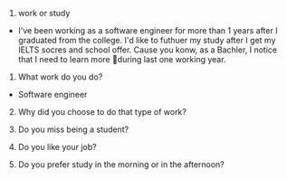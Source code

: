 1. work or study

  * I've been working as a software engineer for more than 1 years after I graduated from the college. I'd like to futhuer my study after I get my IELTS socres and school offer. Cause you konw, as a Bachler, I notice that I need to learn more during last one working year.


1. What work do you do?

  * Software engineer

2. Why did you choose to do that type of work?

3. Do you miss being a student?
4. Do you like your job?
5. Do you prefer study in the morning or in the afternoon?

